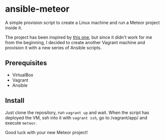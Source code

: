 # ansible-meteor

A simple provision script to create a Linux machine and run a Meteor project inside it.

The project has been inspired by [this one](https://github.com/westonplatter/example_meteor_deploy), but since it didn't work for me from the beginning, I decided to create another Vagrant machine and provision it with a new series of Ansible scripts.

## Prerequisites

- VirtualBox
- Vagrant
- Ansible

## Install

Just clone the repository, run `vagrant up` and wait. When the script has deployed the VM, ssh into it with `vagrant ssh`, go to /vagrant/app/ and execute `meteor`.

Good luck with your new Meteor project!